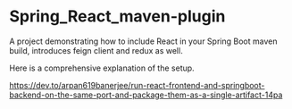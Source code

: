 # Spring_React_maven-plugin
A project demonstrating how to include React in your Spring Boot maven build, introduces feign client and redux as well.

Here is a comprehensive explanation of the setup.

https://dev.to/arpan619banerjee/run-react-frontend-and-springboot-backend-on-the-same-port-and-package-them-as-a-single-artifact-14pa
